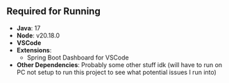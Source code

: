## Required for Running

- **Java**: 17
- **Node**: v20.18.0
- **VSCode**
- **Extensions**: 
  - Spring Boot Dashboard for VSCode
- **Other Dependencies**: Probably some other stuff idk (will have to run on PC not setup to run this project to see what potential issues I run into)
